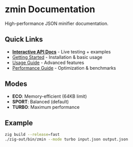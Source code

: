 # zmin Documentation

High-performance JSON minifier documentation.

## Quick Links

- **[Interactive API Docs](https://hydepwns.github.io/zmin/)** - Live testing + examples
- [Getting Started](getting-started.md) - Installation & basic usage
- [Usage Guide](usage.md) - Advanced features
- [Performance Guide](performance.md) - Optimization & benchmarks

## Modes

- **ECO**: Memory-efficient (64KB limit)
- **SPORT**: Balanced (default)
- **TURBO**: Maximum performance

## Example

```bash
zig build --release=fast
./zig-out/bin/zmin --mode turbo input.json output.json
```
